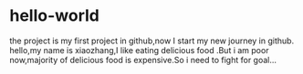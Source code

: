 # hello-world
the project is my first project in github,now I start  my new journey in github.
hello,my name is xiaozhang,I like eating delicious food .But i am poor now,majority of delicious food is expensive.So i need to fight for goal...
